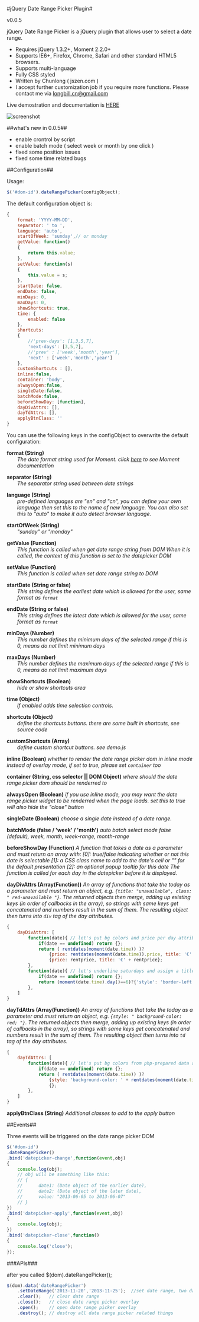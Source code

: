 #jQuery Date Range Picker Plugin#

v0.0.5

jQuery Date Range Picker is a jQuery plugin that allows user to select a date range.

* Requires jQuery 1.3.2+, Moment 2.2.0+
* Supports IE6+, Firefox, Chrome, Safari and other standard HTML5 browsers.
* Supports multi-language
* Fully CSS styled
* Written by Chunlong ( jszen.com )
* I accept further customization job if you require more functions. Please contact me via longbill.cn@gmail.com

Live demostration and documentation is [HERE](http://jszen.com/jquery-date-range-picker-plugin.4.html)

![screenshot](https://raw.github.com/longbill/jquery-date-range-picker/master/preview.jpg)


##what's new in 0.0.5##

* enable crontrol by script
* enable batch mode ( select week or month by one click )
* fixed some position issues
* fixed some time related bugs


##Configuration##

Usage: 
```javascript
$('#dom-id').dateRangePicker(configObject);
```

The default configuration object is:
```javascript
{
	format: 'YYYY-MM-DD',
	separator: ' to ',
	language: 'auto',
	startOfWeek: 'sunday',// or monday
	getValue: function()
	{
		return this.value;
	},
	setValue: function(s)
	{
		this.value = s;
	},
	startDate: false,
	endDate: false,
	minDays: 0,
	maxDays: 0,
	showShortcuts: true,
	time: {
		enabled: false
	},
	shortcuts: 
	{
		//'prev-days': [1,3,5,7],
		'next-days': [3,5,7],
		//'prev' : ['week','month','year'],
		'next' : ['week','month','year']
	},
	customShortcuts : [],
	inline:false,
	container: 'body', 
	alwaysOpen:false,
	singleDate:false,
	batchMode:false,
	beforeShowDay: [function],
	dayDivAttrs: [],
	dayTdAttrs: [],
	applyBtnClass: ''
}
```

You can use the following keys in the configObject to overwrite the default configuration:

<b>format (String)</b>
<i style="display:block; margin-left:2em;">The date format string used for Moment.
click <a href="http://momentjs.com/docs/#/displaying/format/" target=_blank>here</a> to see Moment documentation</i>

<b>separator (String)</b>
<i style="display:block; margin-left:2em;">The separator string used between date strings</i>

<b>language (String)</b>
<i style="display:block; margin-left:2em;">pre-defined languages are "en" and "cn", you can define your own 
language then set this to the name of new language.
You can also set this to "auto" to make it auto detect browser language.</i>

<b>startOfWeek (String)</b>
<i style="display:block; margin-left:2em;">"sunday" or "monday"</i>

<b>getValue (Function)</b>
<i style="display:block; margin-left:2em;">This function is called when get date range string from DOM
When it is called, the context of this function is set to the datepicker DOM</i>

<b>setValue (Function)</b>
<i style="display:block; margin-left:2em;">This function is called when set date range string to DOM</i>

<b>startDate (String or false)</b>
<i style="display:block; margin-left:2em;">This string defines the earliest date which is allowed for the user, same format as `format`</i>

<b>endDate (String or false)</b>
<i style="display:block; margin-left:2em;">This string defines the latest date which is allowed for the user, same format as `format`</i>

<b>minDays (Number)</b>
<i style="display:block; margin-left:2em;">This number defines the minimum days of the selected range
if this is 0, means do not limit minimum days</i>

<b>maxDays (Number)</b>
<i style="display:block; margin-left:2em;">This number defines the maximum days of the selected range
if this is 0, means do not limit maximum days</i>

<b>showShortcuts (Boolean)</b>
<i style="display:block; margin-left:2em;">hide or show shortcuts area</i>	

<b>time (Object)</b>
<i style="display:block; margin-left:2em;">If enabled adds time selection controls.</i>	

<b>shortcuts (Object)</b>
<i style="display:block; margin-left:2em;">define the shortcuts buttons. there are some built in shortcuts, see source code</i>	

<b>customShortcuts (Array)</b>
<i style="display:block; margin-left:2em;">define custom shortcut buttons. see demo.js</i>	

<b>inline (Boolean)</b>
<i>whether to render the date range picker dom in inline mode instead of overlay mode, if set to true, please set `container` too</i>

<b>container (String, css selector || DOM Object)</b>
<i>where should the date range picker dom should be renderred to</i>
	
<b>alwaysOpen (Boolean)</b>
<i>if you use inline mode, you may want the date range picker widget to be renderred when the page loads. set this to true will also hide the "close" button</i>

<b>singleDate (Boolean)</b>
<i>choose a single date instead of a date range.</i>

<b>batchMode (false / 'week' / 'month')</b>
<i> auto batch select mode </i>
<i> false (default), week, month, week-range, month-range</i>

<b>beforeShowDay (Function)</b>
<i>A function that takes a date as a parameter and must return an array with:
[0]: true/false indicating whether or not this date is selectable
[1]: a CSS class name to add to the date's cell or "" for the default presentation
[2]: an optional popup tooltip for this date
The function is called for each day in the datepicker before it is displayed.</i>

<b>dayDivAttrs (Array(Function))</b>
<i>An array of functions that take the today as a parameter and must return an object, e.g. `{title: "unavailable", class: " red-unavailable "}`.
The returned objects then merge, adding up existing keys (in order of callbacks in the array), so strings with same keys get concatenated and numbers result in the sum of them.
The resulting object then turns into `div` tag of the day attributes.</i>

```javascript
{
	dayDivAttrs: [
		function(date){ // let's put bg colors and price per day attributes from php-prepared data array or put the default one
			if(date == undefined) return {};
			return ( rentdates(moment(date.time)) )?
				{price: rentdates(moment(date.time)).price, title: '€' + rentdates(moment(date.time)).price}:
				{price: rentprice, title: '€' + rentprice};
		},                                        
		function(date){ // let's underline saturdays and assign a title
			if(date == undefined) return {};
			return (moment(date.time).day()==6)?{'style': 'border-left: 2px lightgreen solid;border-right: 2px lightgreen solid;', 'title': '\nSaturday is the check-in day of week.'}:{};
		},
	]
}
```

<b>dayTdAttrs (Array(Function))</b>
<i>An array of functions that take the today as a parameter and must return an object, e.g. `{style: " background-color: red; "}`.
The returned objects then merge, adding up existing keys (in order of callbacks in the array), so strings with same keys get concatenated and numbers result in the sum of them.
The resulting object then turns into `td` tag of the day attributes.</i>

```javascript
{
	dayTdAttrs: [
		function(date){ // let's put bg colors from php-prepared data array
			if(date == undefined) return {};
			return ( rentdates(moment(date.time)) )?
				{style: 'background-color: ' + rentdates(moment(date.time)).color + ';'}:
				{};
		},
	]
}
```

<b>applyBtnClass (String)</b>
<i> Additional classes to add to the apply button </i>


##Events##

Three events will be triggered on the date range picker DOM
```javascript
$('#dom-id')
.dateRangePicker()
.bind('datepicker-change',function(event,obj)
{
	console.log(obj);
	// obj will be something like this:
	// {
	// 		date1: (Date object of the earlier date),
	// 		date2: (Date object of the later date),
	//	 	value: "2013-06-05 to 2013-06-07"
	// }
})
.bind('datepicker-apply',function(event,obj)
{
	console.log(obj);
})
.bind('datepicker-close',function()
{
	console.log('close');
});
```

###APIs###

after you called  $(dom).dateRangePicker();
```javascript
$(dom).data('dateRangePicker')
	.setDateRange('2013-11-20','2013-11-25');  //set date range, two date strings should follow the `format` in config object
	.clear(); 	// clear date range
	.close(); 	// close date range picker overlay
	.open();	// open date range picker overlay
	.destroy();	// destroy all date range picker related things
```
